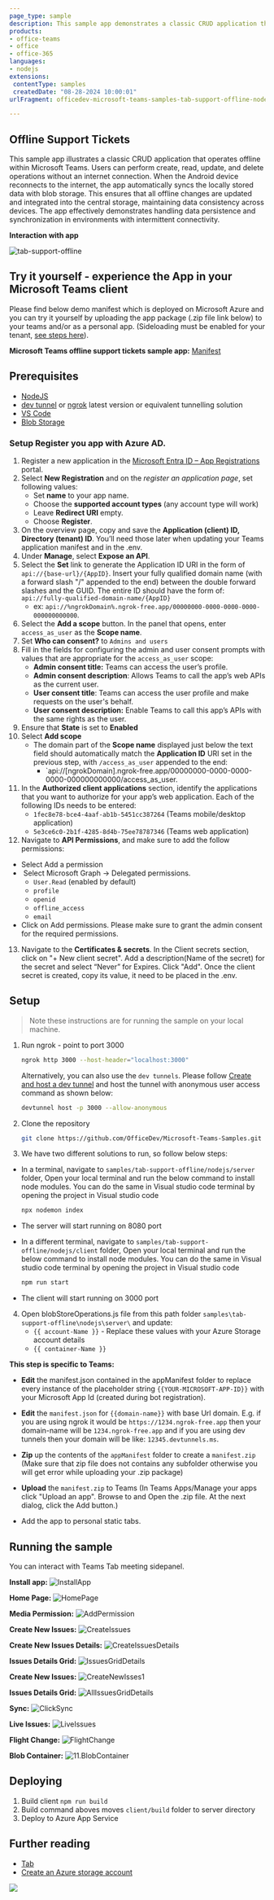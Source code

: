 ```yaml
---
page_type: sample
description: This sample app demonstrates a classic CRUD application that functions offline within Microsoft Teams. When the Android device reconnects to the internet, users can sync their data with blob storage.
products:
- office-teams
- office
- office-365
languages:
- nodejs
extensions:
 contentType: samples
 createdDate: "08-28-2024 10:00:01"
urlFragment: officedev-microsoft-teams-samples-tab-support-offline-nodejs

---
```


## Offline Support Tickets

This sample app illustrates a classic CRUD application that operates offline within Microsoft Teams. Users can perform create, read, update, and delete operations without an internet connection. When the Android device reconnects to the internet, the app automatically syncs the locally stored data with blob storage. This ensures that all offline changes are updated and integrated into the central storage, maintaining data consistency across devices. The app effectively demonstrates handling data persistence and synchronization in environments with intermittent connectivity.

**Interaction with app**

![tab-support-offline](Images/tab-support-offline.gif)

## Try it yourself - experience the App in your Microsoft Teams client
Please find below demo manifest which is deployed on Microsoft Azure and you can try it yourself by uploading the app package (.zip file link below) to your teams and/or as a personal app. (Sideloading must be enabled for your tenant, [see steps here](https://docs.microsoft.com/microsoftteams/platform/concepts/build-and-test/prepare-your-o365-tenant#enable-custom-teams-apps-and-turn-on-custom-app-uploading)).

**Microsoft Teams offline support tickets sample app:** [Manifest](/samples/tab-support-offline/nodejs/demo-manifest/tab-support-offline.zip)

## Prerequisites

- [NodeJS](https://nodejs.org/en/)
- [dev tunnel](https://learn.microsoft.com/en-us/azure/developer/dev-tunnels/get-started?tabs=windows) or [ngrok](https://ngrok.com/) latest version or equivalent tunnelling solution
- [VS Code](https://code.visualstudio.com/)
- [Blob Storage](https://learn.microsoft.com/en-us/azure/storage/blobs/storage-quickstart-blobs-portal)

### Setup Register you app with Azure AD.

  1. Register a new application in the [Microsoft Entra ID – App Registrations](https://go.microsoft.com/fwlink/?linkid=2083908) portal.
  2. Select **New Registration** and on the *register an application page*, set following values:
      * Set **name** to your app name.
      * Choose the **supported account types** (any account type will work)
      * Leave **Redirect URI** empty.
      * Choose **Register**.
  3. On the overview page, copy and save the **Application (client) ID, Directory (tenant) ID**. You’ll need those later when updating your Teams application manifest and in the .env.
  4. Under **Manage**, select **Expose an API**. 
  5. Select the **Set** link to generate the Application ID URI in the form of `api://{base-url}/{AppID}`. Insert your fully qualified domain name (with a forward slash "/" appended to the end) between the double forward slashes and the GUID. The entire ID should have the form of: `api://fully-qualified-domain-name/{AppID}`
      * ex: `api://%ngrokDomain%.ngrok-free.app/00000000-0000-0000-0000-000000000000`.
  6. Select the **Add a scope** button. In the panel that opens, enter `access_as_user` as the **Scope name**.
  7. Set **Who can consent?** to `Admins and users`
  8. Fill in the fields for configuring the admin and user consent prompts with values that are appropriate for the `access_as_user` scope:
      * **Admin consent title:** Teams can access the user’s profile.
      * **Admin consent description**: Allows Teams to call the app’s web APIs as the current user.
      * **User consent title**: Teams can access the user profile and make requests on the user's behalf.
      * **User consent description:** Enable Teams to call this app’s APIs with the same rights as the user.
  9. Ensure that **State** is set to **Enabled**
  10. Select **Add scope**
      * The domain part of the **Scope name** displayed just below the text field should automatically match the **Application ID** URI set in the previous step, with `/access_as_user` appended to the end:
          * `api://[ngrokDomain].ngrok-free.app/00000000-0000-0000-0000-000000000000/access_as_user.
  11. In the **Authorized client applications** section, identify the applications that you want to authorize for your app’s web application. Each of the following IDs needs to be entered:
      * `1fec8e78-bce4-4aaf-ab1b-5451cc387264` (Teams mobile/desktop application)
      * `5e3ce6c0-2b1f-4285-8d4b-75ee78787346` (Teams web application)
  12. Navigate to **API Permissions**, and make sure to add the follow permissions:
  -   Select Add a permission
  -   Select Microsoft Graph -\> Delegated permissions.
      - `User.Read` (enabled by default)
      - `profile`
      - `openid`
      - `offline_access`
      - `email`
  -   Click on Add permissions. Please make sure to grant the admin consent for the required permissions.
  13.  Navigate to the **Certificates & secrets**. In the Client secrets section, click on "+ New client secret". Add a description(Name of the secret) for the secret and select “Never” for Expires. Click "Add". Once the client secret is created, copy its value, it need to be placed in the .env.

## Setup 

> Note these instructions are for running the sample on your local machine.

1. Run ngrok - point to port 3000

   ```bash
   ngrok http 3000 --host-header="localhost:3000"
   ```  

   Alternatively, you can also use the `dev tunnels`. Please follow [Create and host a dev tunnel](https://learn.microsoft.com/en-us/azure/developer/dev-tunnels/get-started?tabs=windows) and host the tunnel with anonymous user access command as shown below:

   ```bash
   devtunnel host -p 3000 --allow-anonymous
   ```

2. Clone the repository

    ```bash
    git clone https://github.com/OfficeDev/Microsoft-Teams-Samples.git
    ```
    
3. We have two different solutions to run, so follow below steps:
 
- In a terminal, navigate to `samples/tab-support-offline/nodejs/server` folder, Open your local terminal and run the below command to install node modules. You can do the same in Visual studio code terminal by opening the project in Visual studio code

    ```bash
    npx nodemon index
    ```
- The server will start running on 8080 port

- In a different terminal, navigate to `samples/tab-support-offline/nodejs/client` folder, Open your local terminal and run the below command to install node modules. You can do the same in Visual studio code terminal by opening the project in Visual studio code 

    ```bash
    npm run start
    ```
- The client will start running on 3000 port

4. Open blobStoreOperations.js file from this path folder `samples\tab-support-offline\nodejs\server\` and update:
   - `{{ account-Name }}` - Replace these values with your Azure Storage account details
   - `{{ container-Name }}`
   
**This step is specific to Teams:**

- **Edit** the manifest.json contained in the appManifest folder to replace every instance of the placeholder string `{{YOUR-MICROSOFT-APP-ID}}` with your Microsoft App Id (created during bot registration).

- **Edit** the `manifest.json` for `{{domain-name}}` with base Url domain. E.g. if you are using ngrok it would be `https://1234.ngrok-free.app` then your domain-name will be `1234.ngrok-free.app` and if you are using dev tunnels then your domain will be like: `12345.devtunnels.ms`.

- **Zip** up the contents of the `appManifest` folder to create a `manifest.zip` (Make sure that zip file does not contains any subfolder otherwise you will get error while uploading your .zip package)

- **Upload** the `manifest.zip` to Teams (In Teams Apps/Manage your apps click "Upload an app". Browse to and Open the .zip file. At the next dialog, click the Add button.)

- Add the app to personal static tabs.

## Running the sample

You can interact with Teams Tab meeting sidepanel.

**Install app:**
![InstallApp ](Images/1.InstallApp.png)

**Home Page:**
![HomePage ](Images/2.HomePage.png)

**Media Permission:**
![AddPermission ](Images/3.AddPermission.png)

**Create New Issues:**
![CreateIssues ](Images/4.CreateIssues.png)

**Create New Issues Details:**
![CreateIssuesDetails ](Images/4.CreateIssuesDetails.png)

**Issues Details Grid:**
![IssuesGridDetails ](Images/5.IssuesGridDetails.png)

**Create New Issues:**
![CreateNewIsses1 ](Images/6.CreateNewIsses1.png)

**Issues Details Grid:**
![AllIssuesGridDetails ](Images/7.AllIssuesGridDetails.png)

**Sync:**
![ClickSync ](Images/8.ClickSync.png)

**Live Issues:**
![LiveIssues ](Images/9.LiveIssues.png)

**Flight Change:**
![FlightChange ](Images/10.FlightChange.png)

**Blob Container:**
![11.BlobContainer ](Images/11.BlobContainer.png)

## Deploying

1. Build client `npm run build` 
2. Build command aboves moves `client/build`  folder to server directory
3. Deploy to Azure App Service

## Further reading

- [Tab](https://learn.microsoft.com/en-us/microsoftteams/platform/tabs/what-are-tabs?tabs=personal)
- [Create an Azure storage account](https://learn.microsoft.com/en-us/azure/storage/common/storage-account-create?tabs=azure-portal)

<img src="https://pnptelemetry.azurewebsites.net/microsoft-teams-samples/samples/tab-support-offline-nodejs" />
